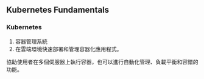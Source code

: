 ## Kubernetes Fundamentals


### Kubernetes

1. 容器管理系統
2. 在雲端環境快速部署和管理容器化應用程式。

協助使用者在多個伺服器上執行容器，也可以進行自動化管理、負載平衡和容錯的功能。
